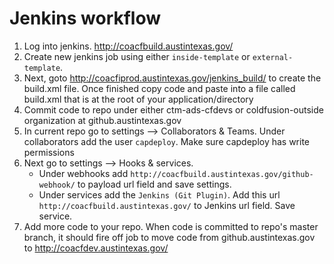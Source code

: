 # Jenkins workflow

1. Log into jenkins. http://coacfbuild.austintexas.gov/
2. Create new jenkins job using either `inside-template` or `external-template`.
3. Next, goto http://coacfiprod.austintexas.gov/jenkins_build/ to create the build.xml file. Once finished copy code and paste into a file called build.xml that is at the root of your application/directory
4. Commit code to repo under either ctm-ads-cfdevs or coldfusion-outside organization at github.austintexas.gov
5. In current repo go to settings --> Collaborators & Teams. Under collaborators add the user `capdeploy`. Make sure capdeploy has write permissions
6. Next go to settings --> Hooks & services.
   - Under webhooks add `http://coacfbuild.austintexas.gov/github-webhook/` to payload url field and save settings.
   - Under services add the `Jenkins (Git Plugin)`. Add this url `http://coacfbuild.austintexas.gov/` to Jenkins url field. Save service.
7. Add more code to your repo. When code is committed to repo's master branch, it should fire off job to move code from github.austintexas.gov to http://coacfdev.austintexas.gov/<folder-name>
